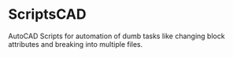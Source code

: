 # ScriptsCAD
AutoCAD Scripts for automation of dumb tasks like changing block attributes and breaking into multiple files.
